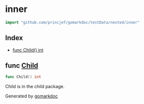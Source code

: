 <!-- Code generated by gomarkdoc. DO NOT EDIT -->

# inner

```go
import "github.com/princjef/gomarkdoc/testData/nested/inner"
```

## Index

- [func Child\(\) int](<#Child>)


<a name="Child"></a>
## func [Child](<https://github.com/princjef/gomarkdoc?path=testData%2Fnested%2Finner%2Fchild.go&version=GBmaster&lineStyle=plain&line=4&lineEnd=4&lineStartColumn=1&lineEndColumn=17>)

```go
func Child() int
```

Child is in the child package.

Generated by [gomarkdoc](<https://github.com/princjef/gomarkdoc>)
